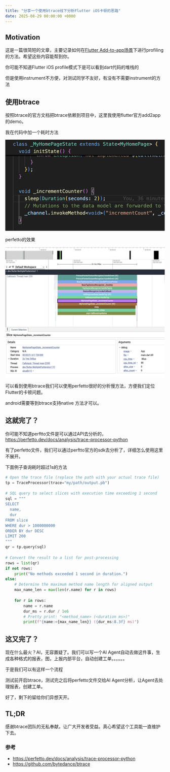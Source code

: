 ```yaml
---
title: "分享一个使用btrace线下分析Flutter iOS卡顿的思路"
date: 2025-08-29 00:00:00 +0800
---
```


## Motivation

这是一篇很简短的文章，主要记录如何在[Flutter Add-to-app场景](https://docs.flutter.dev/add-to-app)下进行profiling的方法。希望这些内容能帮到你。

你可能不知道Flutter iOS profile模式下是可以看到dart代码的堆栈的

但是使用instrument不方便，对测试同学不友好，有没有不需要instrument的方法

## 使用btrace

按照btrace的官方文档把btrace依赖到项目中，这里我使用flutter官方add2app的demo。

我在代码中加一个耗时方法

![](../assets/images/2025-08-29-flutter-ios-offline-jank-analyze-btrace/jank-fun.png)

perfetto的效果

![](../assets/images/2025-08-29-flutter-ios-offline-jank-analyze-btrace/jank-fun-perfetto.png)

可以看到使用btrace我们可以使用perfetto很好的分析慢方法，方便我们定位Flutter的卡顿问题。

android需要等到btrace支持native 方法才可以。

## 这就完了？

你可能不知道perftto文件是可以通过API去分析的，https://perfetto.dev/docs/analysis/trace-processor-python

有了perfetto文件，我们可以通过perftto官方的sdk去分析了，详细怎么使用这里不展开。

下面例子查询耗时超过1s的方法

```py
# Open the trace file (replace the path with your actual trace file)
tp = TraceProcessor(trace="my/path/output.pb")

# SQL query to select slices with execution time exceeding 1 second
sql = """
SELECT
  name,
  dur
FROM slice
WHERE dur > 1000000000
ORDER BY dur DESC
LIMIT 200
"""
qr = tp.query(sql)

# Convert the result to a list for post-processing
rows = list(qr)
if not rows:
    print("No methods exceeded 1 second in duration.")
else:
    # Determine the maximum method name length for aligned output
    max_name_len = max(len(r.name) for r in rows)

    for r in rows:
        name = r.name
        dur_ms = r.dur / 1e6
        # Pretty print: "<method_name> (<duration ms>)"
        print(f"{name:<{max_name_len}} ({dur_ms:8.3f} ms)")
```

## 这又完了？
现在什么最火？AI，无容置疑了。我们可以写一个AI Agent自动去做这件事，生成各种格式的报表，图，上报内部平台，自动创建工单。。。。。。

于是我们可以有这样一个流程

测试前开启btrace，测试完之后将perfetto文件交给AI Agent分析，让Agent去处理报表，创建工单。

好了，剩下的留给你们异想天开。

## TL;DR
感谢btrace团队的无私奉献，让广大开发者受益。真心希望这个工具能一直维护下去。


### 参考
- https://perfetto.dev/docs/analysis/trace-processor-python
- https://github.com/bytedance/btrace

